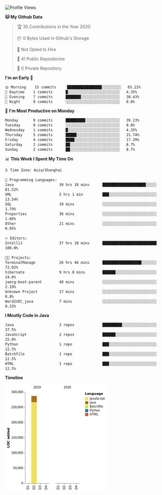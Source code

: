 <!--START_SECTION:waka-->
![Profile Views](http://img.shields.io/badge/Profile%20Views-0-blue)

**🐱 My Github Data** 

> 🏆 35 Contributions in the Year 2020
 > 
> 📦 0 Bytes Used in Github's Storage 
 > 
> 🚫 Not Opted to Hire
 > 
> 📜 41 Public Repositories
 > 
> 🔑 0 Private Repository 
 > 
**I'm an Early 🐤** 

```text
🌞 Morning    15 commits     ████████████████░░░░░░░░░   65.22% 
🌆 Daytime    1 commits      █░░░░░░░░░░░░░░░░░░░░░░░░   4.35% 
🌃 Evening    7 commits      ███████░░░░░░░░░░░░░░░░░░   30.43% 
🌙 Night      0 commits      ░░░░░░░░░░░░░░░░░░░░░░░░░   0.0%

```
📅 **I'm Most Productive on Monday** 

```text
Monday       9 commits      █████████░░░░░░░░░░░░░░░░   39.13% 
Tuesday      0 commits      ░░░░░░░░░░░░░░░░░░░░░░░░░   0.0% 
Wednesday    1 commits      █░░░░░░░░░░░░░░░░░░░░░░░░   4.35% 
Thursday     5 commits      █████░░░░░░░░░░░░░░░░░░░░   21.74% 
Friday       4 commits      ████░░░░░░░░░░░░░░░░░░░░░   17.39% 
Saturday     2 commits      ██░░░░░░░░░░░░░░░░░░░░░░░   8.7% 
Sunday       2 commits      ██░░░░░░░░░░░░░░░░░░░░░░░   8.7%

```


📊 **This Week I Spent My Time On** 

```text
⌚︎ Time Zone: Asia/Shanghai

💬 Programming Languages: 
Java                     30 hrs 18 mins      ████████████████████░░░░░   81.52% 
XML                      5 hrs 1 min         ███░░░░░░░░░░░░░░░░░░░░░░   13.54% 
SQL                      39 mins             ░░░░░░░░░░░░░░░░░░░░░░░░░   1.79% 
Properties               36 mins             ░░░░░░░░░░░░░░░░░░░░░░░░░   1.66% 
Other                    21 mins             ░░░░░░░░░░░░░░░░░░░░░░░░░   0.95%

🔥 Editors: 
IntelliJ                 37 hrs 10 mins      █████████████████████████   100.0%

🐱‍💻 Projects: 
TerminalManage           26 hrs 46 mins      ██████████████████░░░░░░░   72.02% 
hibernate                9 hrs 8 mins        ██████░░░░░░░░░░░░░░░░░░░   24.6% 
jeecg-boot-parent        48 mins             ░░░░░░░░░░░░░░░░░░░░░░░░░   2.19% 
Unknown Project          17 mins             ░░░░░░░░░░░░░░░░░░░░░░░░░   0.8% 
Word2VEC_java            7 mins              ░░░░░░░░░░░░░░░░░░░░░░░░░   0.33%

```

**I Mostly Code in Java** 

```text
Java                     3 repos             █████████░░░░░░░░░░░░░░░░   37.5% 
JavaScript               2 repos             ██████░░░░░░░░░░░░░░░░░░░   25.0% 
Python                   1 repo              ███░░░░░░░░░░░░░░░░░░░░░░   12.5% 
Batchfile                1 repo              ███░░░░░░░░░░░░░░░░░░░░░░   12.5% 
HTML                     1 repo              ███░░░░░░░░░░░░░░░░░░░░░░   12.5%

```


**Timeline**

![Chart not found](https://github.com/2720851545/2720851545/blob/master/charts/bar_graph.png) 


<!--END_SECTION:waka-->
